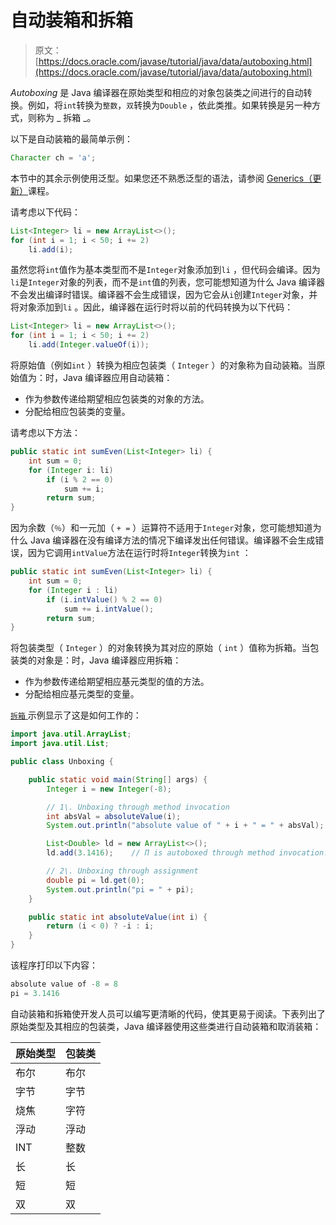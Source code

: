 # 自动装箱和拆箱

> 原文： [https://docs.oracle.com/javase/tutorial/java/data/autoboxing.html](https://docs.oracle.com/javase/tutorial/java/data/autoboxing.html)

_Autoboxing_ 是 Java 编译器在原始类型和相应的对象包装类之间进行的自动转换。例如，将`int`转换为`整数`，`双`转换为`Double` ，依此类推。如果转换是另一种方式，则称为 _ 拆箱 _。

以下是自动装箱的最简单示例：

```java
Character ch = 'a';

```

本节中的其余示例使用泛型。如果您还不熟悉泛型的语法，请参阅 [Generics（更新）](../generics/index.html)课程。

请考虑以下代码：

```java
List<Integer> li = new ArrayList<>();
for (int i = 1; i < 50; i += 2)
    li.add(i);

```

虽然您将`int`值作为基本类型而不是`Integer`对象添加到`li` ，但代码会编译。因为`li`是`Integer`对象的列表，而不是`int`值的列表，您可能想知道为什么 Java 编译器不会发出编译时错误。编译器不会生成错误，因为它会从`i`创建`Integer`对象，并将对象添加到`li` 。因此，编译器在运行时将以前的代码转换为以下代码：

```java
List<Integer> li = new ArrayList<>();
for (int i = 1; i < 50; i += 2)
    li.add(Integer.valueOf(i));

```

将原始值（例如`int` ）转换为相应包装类（ `Integer` ）的对象称为自动装箱。当原始值为：时，Java 编译器应用自动装箱：

*   作为参数传递给期望相应包装类的对象的方法。
*   分配给相应包装类的变量。

请考虑以下方法：

```java
public static int sumEven(List<Integer> li) {
    int sum = 0;
    for (Integer i: li)
        if (i % 2 == 0)
            sum += i;
        return sum;
}

```

因为余数（`％`）和一元加（ `+ =` ）运算符不适用于`Integer`对象，您可能想知道为什么 Java 编译器在没有编译方法的情况下编译发出任何错误。编译器不会生成错误，因为它调用`intValue`方法在运行时将`Integer`转换为`int` ：

```java
public static int sumEven(List<Integer> li) {
    int sum = 0;
    for (Integer i : li)
        if (i.intValue() % 2 == 0)
            sum += i.intValue();
        return sum;
}

```

将包装类型（ `Integer` ）的对象转换为其对应的原始（ `int` ）值称为拆箱。当包装类的对象是：时，Java 编译器应用拆箱：

*   作为参数传递给期望相应基元类型的值的方法。
*   分配给相应基元类型的变量。

[``拆箱`` ](examples/Unboxing.java)示例显示了这是如何工作的：

```java
import java.util.ArrayList;
import java.util.List;

public class Unboxing {

    public static void main(String[] args) {
        Integer i = new Integer(-8);

        // 1\. Unboxing through method invocation
        int absVal = absoluteValue(i);
        System.out.println("absolute value of " + i + " = " + absVal);

        List<Double> ld = new ArrayList<>();
        ld.add(3.1416);    // Π is autoboxed through method invocation.

        // 2\. Unboxing through assignment
        double pi = ld.get(0);
        System.out.println("pi = " + pi);
    }

    public static int absoluteValue(int i) {
        return (i < 0) ? -i : i;
    }
}

```

该程序打印以下内容：

```java
absolute value of -8 = 8
pi = 3.1416

```

自动装箱和拆箱使开发人员可以编写更清晰的代码，使其更易于阅读。下表列出了原始类型及其相应的包装类，Java 编译器使用这些类进行自动装箱和取消装箱：

| 原始类型 | 包装类 |
| --- | --- |
| 布尔 | 布尔 |
| 字节 | 字节 |
| 烧焦 | 字符 |
| 浮动 | 浮动 |
| INT | 整数 |
| 长 | 长 |
| 短 | 短 |
| 双 | 双 |